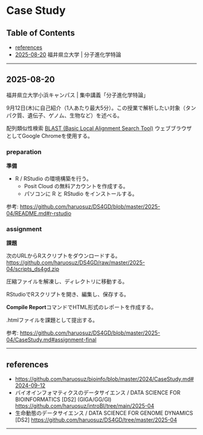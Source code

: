 # Case Study

## Table of Contents

- [references](#references)
- [2025-08-20](#2025-08-20) 福井県立大学 | 分子進化学特論

----------
## 2025-08-20

福井県立大学小浜キャンパス | 集中講義「分子進化学特論」

9月12日(木)に自己紹介（1人あたり最大5分）。この授業で解析したい対象（タンパク質、遺伝子、ゲノム、生物など）を述べる。  

配列類似性検索 [BLAST (Basic Local Alignment Search Tool)](https://github.com/haruosuz/DS4GD/blob/master/CaseStudy.md#blast)
ウェブブラウザとしてGoogle Chromeを使用する。

### preparation
**準備**

- R / RStudio の環境構築を行う。
  - Posit Cloud の無料アカウントを作成する。
  - パソコンに R と RStudio をインストールする。

参考: 
https://github.com/haruosuz/DS4GD/blob/master/2025-04/README.md#r-rstudio

### assignment
**課題**

次のURLからRスクリプトをダウンロードする。  
https://github.com/haruosuz/DS4GD/raw/master/2025-04/scripts_ds4gd.zip

圧縮ファイルを解凍し、ディレクトリに移動する。  

RStudioでRスクリプトを開き、編集し、保存する。  

**Compile Report**コマンドでHTML形式のレポートを作成する。  

.htmlファイルを課題として提出する。  

参考: 
https://github.com/haruosuz/DS4GD/blob/master/2025-04/CaseStudy.md#assignment-final

----------
## references

- https://github.com/haruosuz/bioinfo/blob/master/2024/CaseStudy.md#2024-09-12
- バイオインフォマティクスのデータサイエンス / DATA SCIENCE FOR BIOINFORMATICS [DS2] (GIGA/GG/GI)
https://github.com/haruosuz/introBI/tree/main/2025-04
- 生命動態のデータサイエンス / DATA SCIENCE FOR GENOME DYNAMICS [DS2]
https://github.com/haruosuz/DS4GD/tree/master/2025-04

----------


